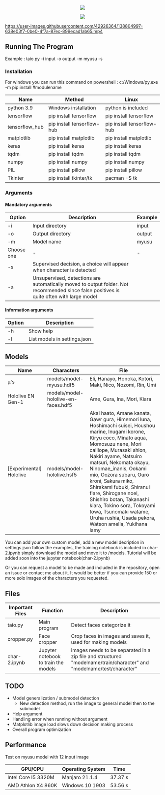 <p align="center">
  <img src="https://files.catbox.moe/r9l8px.png" />
</p>

<p align="center">
  <img src="https://files.catbox.moe/oxq5q9.png" />
</p>

https://user-images.githubusercontent.com/42926364/138804997-638e03f7-0be0-4f7a-87ec-899ecad1ab65.mp4


## Running The Program

Example : taio.py -i input -o output -m myusu -s

### Installation

For windows you can run this command on powershell : c:/Windows/py.exe -m pip install #modulename

Name | Method | Linux
------------ | ------------- | -------------
python 3.9 | Windows installation | python is included
tensorflow | pip install tensorflow | pip install tensorflow
tensorflow_hub | pip install tensorflow-hub | pip install tensorflow-hub
matplotlib | pip install matplotlib | pip install matplotlib
keras | pip install keras | pip install keras
tqdm | pip install tqdm | pip install tqdm
numpy | pip install numpy | pip install numpy
PIL | pip install pillow | pip install pillow
Tkinter | pip install tkinter/tk | pacman -S tk

### Arguments

#### Mandatory arguments
Option | Description | Example
------------ | ------------- | ------------- 
-i | Input directory | input
-o | Output directory | output
-m | Model name | myusu
Choose one | - | -
-s | Supervised decision, a choice will appear when character is detected | 
-a | Unsupervised, detections are automatically moved to output folder. Not recommended since false positives is quite often with large model | 

#### Information arguments
Option | Description
------------ | -------------
-h | Show help
-l | List models in settings.json

## Models

Name | Characters | File
------------ | ------------- | ------------- 
μ's | models/model-myusu.hdf5 | Eli, Hanayo, Honoka, Kotori, Maki, Nico, Nozomi, Rin, Umi
Hololive EN Gen-1 | models/model-hololive-en-faces.hdf5 | Ame, Gura, Ina, Mori, Kiara
[Experimental] Hololive | models/model-hololive.hsf5 | Akai haato, Amane kanata, Gawr gura, Himemori luna, Hoshimachi suisei, Houshou marine, Inugami korone, Kiryu coco, Minato aqua, Momosuzu nene, Mori calliope, Murasaki shion, Nakiri ayame, Natsuiro matsuri, Nekomata okayu, Ninomae_inanis, Ookami mio, Oozora subaru, Ouro kroni, Sakura miko, Shirakami fubuki, Shiranui flare, Shirogane noel, Shishiro botan, Takanashi kiara, Tokino sora, Tokoyami towa, Tsunomaki watame, Uruha rushia, Usada pekora, Watson amelia, Yukihana lamy

You can add your own custom model, add a new model decription in settings.json follow the examples, the training notebook is included in  char-2.ipynb simply download the model and move it to /models. Tutorial will be added soon into the jupyter notebook(char-2.ipynb)

Or you can request a model to be made and included in the repository, open an issue or contact me about it. It would be better if you can provide 150 or more solo images of the characters you requested.

## Files

Important Files | Function | Description
------------ | ------------- | -------------
taio.py | Main program | Detect faces categorize it
cropper.py | Face cropper | Crop faces in images and saves it, used for making models
char-2.ipynb | Jupyter notebook to train the models | images needs to be separated in a zip file and structured "modelname/train/character" and "modelname/test/character"

## TODO
 - Model generalization / submodel detection
   - New detection method, run the image to general model then to the submodel
 - Help argument
 - Handling error when running without argument
 - Matplotlib image load slows down decision making process
 - Overall program optimization

## Performance

Test on myusu model with 12 input image

GPU/CPU | Operating System |  Time
------------ | ------------- | -------------
Intel Core I5 3320M | Manjaro 21.1.4 | 37.37 s
AMD Athlon X4 860K | Windows 10 1903 | 53.56 s
